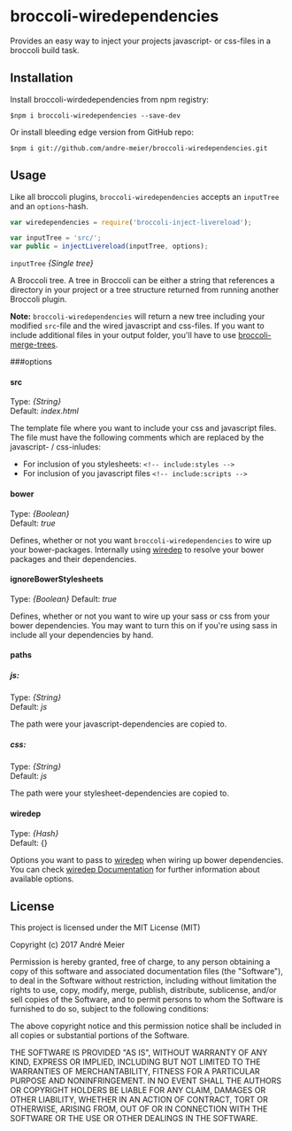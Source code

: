 broccoli-wiredependencies
=========================

Provides an easy way to inject your projects javascript- or css-files in a broccoli build task.

## Installation

Install broccoli-wirdedependencies from npm registry:

	$npm i broccoli-wiredependencies --save-dev
	
Or install bleeding edge version from GitHub repo:

	$npm i git://github.com/andre-meier/broccoli-wiredependencies.git
	
## Usage

Like all broccoli plugins, `broccoli-wiredependencies` accepts an `inputTree` and an `options`-hash. 

```javascript
var wiredependencies = require('broccoli-inject-livereload');

var inputTree = 'src/';
var public = injectLivereload(inputTree, options);

```

`inputTree` *{Single tree}*

A Broccoli tree. A tree in Broccoli can be either a string that references a
directory in your project or a tree structure returned from running another
Broccoli plugin.

**Note:** `broccoli-wiredependencies` will return a new tree including your modified `src`-file and the wired javascript and css-files. If you want to include additional files in your output folder, you'll have to use [broccoli-merge-trees](https://github.com/broccolijs/broccoli-merge-trees).

###options

#### src
Type: *{String}*  
Default: *index.html*

The template file where you want to include your css and javascript files. The file must have the following comments which are replaced by the javascript- / css-inludes:

* For inclusion of you stylesheets:  `<!-- include:styles -->`  
* For inclusion of you javascript files  `<!-- include:scripts -->`

#### bower
Type: *{Boolean}*  
Default: *true*

Defines, whether or not you want `broccoli-wiredependencies` to wire up your bower-packages. Internally using [wiredep](https://github.com/taptapship/wiredep) to resolve your bower packages and their dependencies.

#### ignoreBowerStylesheets
Type: *{Boolean}*
Default: *true*

Defines, whether or not you want to wire up your sass or css from your bower dependencies. You may want to turn this on if you're using sass in include all your dependencies by hand.

#### paths

##### js:

Type: *{String}*  
Default: *js*

The path were your javascript-dependencies are copied to.

##### css:

Type: *{String}*  
Default: *js*

The path were your stylesheet-dependencies are copied to.

#### wiredep

Type: *{Hash}*  
Default: {}

Options you want to pass to [wiredep](https://github.com/taptapship/wiredep) when wiring up bower dependencies. You can check [wiredep Documentation](https://github.com/taptapship/wiredep/tree/v2.2.2#configuration) for further information about available options.

## License
This project is licensed under the MIT License (MIT)

Copyright (c) 2017 André Meier

Permission is hereby granted, free of charge, to any person obtaining a copy
of this software and associated documentation files (the "Software"), to deal
in the Software without restriction, including without limitation the rights
to use, copy, modify, merge, publish, distribute, sublicense, and/or sell
copies of the Software, and to permit persons to whom the Software is
furnished to do so, subject to the following conditions:

The above copyright notice and this permission notice shall be included in all
copies or substantial portions of the Software.

THE SOFTWARE IS PROVIDED "AS IS", WITHOUT WARRANTY OF ANY KIND, EXPRESS OR
IMPLIED, INCLUDING BUT NOT LIMITED TO THE WARRANTIES OF MERCHANTABILITY,
FITNESS FOR A PARTICULAR PURPOSE AND NONINFRINGEMENT. IN NO EVENT SHALL THE
AUTHORS OR COPYRIGHT HOLDERS BE LIABLE FOR ANY CLAIM, DAMAGES OR OTHER
LIABILITY, WHETHER IN AN ACTION OF CONTRACT, TORT OR OTHERWISE, ARISING FROM,
OUT OF OR IN CONNECTION WITH THE SOFTWARE OR THE USE OR OTHER DEALINGS IN THE
SOFTWARE.
